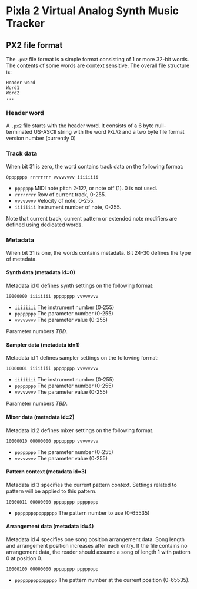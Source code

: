 # Pixla 2 Virtual Analog Synth Music Tracker

## PX2 file format

The `.px2` file format is a simple format consisting of 1 or
more 32-bit words. The contents of some words are context sensitive. The overall
file structure is: 

```
Header word 
Word1 
Word2
... 
```
### Header word
A `.px2` file starts with the header word. It consists of a 6 byte null-terminated US-ASCII
string with the word `PXLA2` and a two byte file format version number (currently 0)

### Track data

When bit 31 is zero, the word contains track data on the following format:

`0ppppppp rrrrrrrr vvvvvvvv iiiiiiii`

* `ppppppp` MIDI note pitch 2-127, or note off (1). 0 is not used.
* `rrrrrrrr` Row of current track, 0-255.
* `vvvvvvvv` Velocity of note, 0-255.
* `iiiiiiii` Instrument number of note, 0-255.

Note that current track, current pattern or extended note modifiers are defined
using dedicated words.

### Metadata

When bit 31 is one, the words contains metadata. Bit 24-30 defines
the type of metadata. 

#### Synth data (metadata id=0)

Metadata id 0 defines synth settings on the following format:

`10000000 iiiiiiii pppppppp vvvvvvvv`

* `iiiiiiii` The instrument number (0-255)
* `pppppppp` The parameter number (0-255)
* `vvvvvvvv` The parameter value (0-255)

Parameter numbers _TBD_.  

#### Sampler data (metadata id=1)

Metadata id 1 defines sampler settings on the following format:

`10000001 iiiiiiii pppppppp vvvvvvvv`

* `iiiiiiii` The instrument number (0-255)
* `pppppppp` The parameter number (0-255)
* `vvvvvvvv` The parameter value (0-255)

Parameter numbers _TBD_.  

#### Mixer data (metadata id=2)

Metadata id 2 defines mixer settings on the following format.

`10000010 00000000 pppppppp vvvvvvvv`

* `pppppppp` The parameter number (0-255)
* `vvvvvvvv` The parameter value (0-255)

#### Pattern context (metadata id=3)

Metadata id 3 specifies the current pattern context. Settings related to
pattern will be applied to this pattern.

`10000011 00000000 pppppppp pppppppp`

* `pppppppppppppppp`  The pattern number to use (0-65535)

#### Arrangement data (metadata id=4)

Metadata id 4 specifies one song position arrangement data.
Song length and arrangement position increases after each entry. If the file contains no arrangement
data, the reader should assume a song of length 1 with pattern 0 at position 0.

`10000100 00000000 pppppppp pppppppp`

* `pppppppppppppppp` The pattern number at the current position (0-65535).

